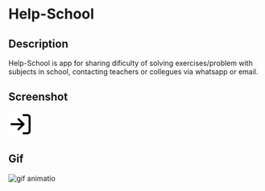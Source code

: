 # Help-School
## Description
Help-School is app for sharing dificulty of solving exercises/problem with subjects in school, contacting teachers or collegues via whatsapp or email.
## Screenshot
![home screen](frontend/src/assets/loginimg.svg)
## Gif
![gif animatio](assets/profile.gif)
